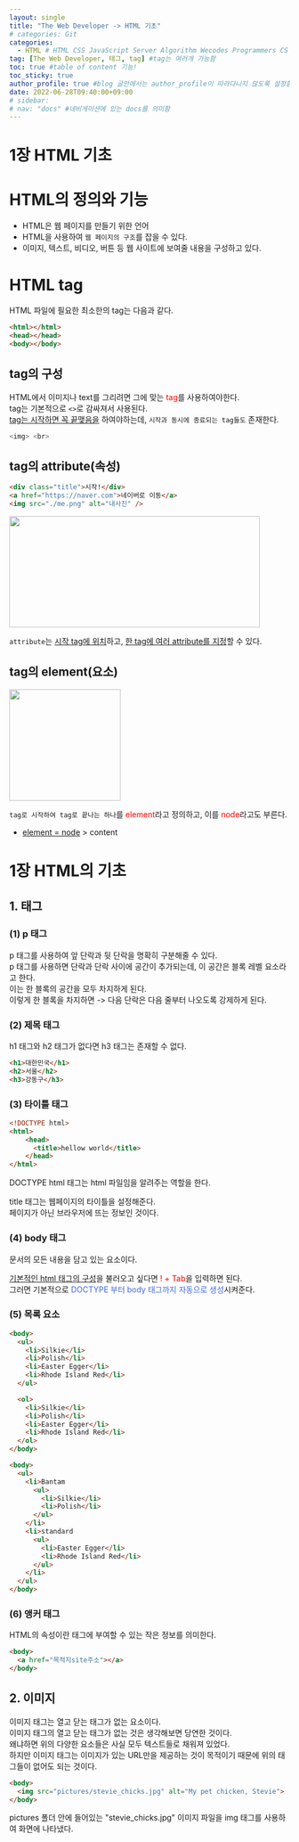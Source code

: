 ```yaml
---
layout: single
title: "The Web Developer -> HTML 기초"
# categories: Git
categories:
  - HTML # HTML CSS JavaScript Server Algorithm Wecodes Programmers CS Github Blog
tag: [The Web Developer, 태그, tag] #tag는 여러개 가능함
toc: true #table of content 기능!
toc_sticky: true
author_profile: true #blog 글안에서는 author_profile이 따라다니지 않도록 설정함
date: 2022-06-28T09:40:00+09:00
# sidebar:
# nav: "docs" #네비게이션에 있는 docs를 의미함
---
```

# 1장 HTML 기초

# HTML의 정의와 기능

- HTML은 웹 페이지를 만들기 위한 언어
- HTML을 사용하여 `웹 페이지의 구조`를 잡을 수 있다.
- 이미지, 텍스트, 비디오, 버튼 등 웹 사이트에 보여줄 내용을 구성하고 있다.

# HTML tag

HTML 파일에 필요한 최소한의 tag는 다음과 같다.

```html
<html></html>
<head></head>
<body></body>
```

## tag의 구성

HTML에서 이미지나 text를 그리려면 그에 맞는 <span style="color:red">tag</span>를 사용하여야한다.  
tag는 기본적으로 `<>`로 감싸져서 사용된다.  
<u>tag는 시작하면 꼭 끝맺음을</u> 하여야하는데, `시작과 동시에 종료되는 tag들도` 존재한다.

```bash
<img> <br>
```

## tag의 attribute(속성)

```html
<div class="title">시작!</div>
<a href="https://naver.com">네이버로 이동</a>
<img src="./me.png" alt="내사진" />
```

<img src="https://user-images.githubusercontent.com/87808288/152677335-5d01e2bf-0327-4d6f-ba00-a34c18b3888a.png" width="450" height="200">

`attribute`는 <u>시작 tag에 위치</u>하고, <u>한 tag에 여러 attribute를 지정</u>할 수 있다.

## tag의 element(요소)

<img src="https://user-images.githubusercontent.com/87808288/152675115-dfa6c37f-4064-45b1-bb85-6a3b291e3d0b.png" width="200" height="200">

`tag로 시작하여 tag로 끝나는 하나`를 <span style="color:red">element</span>라고 정의하고, 이를 <span style="color:red">node</span>라고도 부른다.

- <u>element = node</u> > content

# 1장 HTML의 기초
## 1. 태그
### (1) p 태그
p 태그를 사용하여 앞 단락과 뒷 단락을 명확히 구분해줄 수 있다.  
p 태그를 사용하면 단락과 단락 사이에 공간이 추가되는데, 이 공간은 블록 레벨 요소라고 한다.  
이는 한 블록의 공간을 모두 차지하게 된다.  
이렇게 한 블록을 차지하면 -> 다음 단락은 다음 줄부터 나오도록 강제하게 된다.  

### (2) 제목 태그
h1 태그와 h2 태그가 없다면 h3 태그는 존재할 수 없다.  

```html
<h1>대한민국</h1>
<h2>서울</h2>
<h3>강동구</h3>
```

### (3) 타이틀 태그
```html
<!DOCTYPE html>
<html>
    <head>
      <title>hellow world</title>
    </head>
</html>
```

DOCTYPE html 태그는 html 파일임을 알려주는 역할을 한다.  

title 태그는 웹페이지의 타이틀을 설정해준다.  
페이지가 아닌 브라우저에 뜨는 정보인 것이다.  

### (4) body 태그
문서의 모든 내용을 담고 있는 요소이다.  

<u>기본적인 html 태그의 구성</u>을 불러오고 싶다면 <span style="color:red">! + Tab</span>을 입력하면 된다.  
그러면 기본적으로 <span style="color:royalblue">DOCTYPE 부터 body 태그까지 자동으로 생성</span>시켜준다.  

### (5) 목록 요소
```html
<body>
  <ul>
    <li>Silkie</li>
    <li>Polish</li>
    <li>Easter Egger</li>
    <li>Rhode Island Red</li>
  </ul>

  <ol>
    <li>Silkie</li>
    <li>Polish</li>
    <li>Easter Egger</li>
    <li>Rhode Island Red</li>
  </ol>
</body>
```

```html
<body>
  <ul>
    <li>Bantam
      <ul>
        <li>Silkie</li>
        <li>Polish</li>
      </ul>
    </li>
    <li>standard
      <ul>
        <li>Easter Egger</li>
        <li>Rhode Island Red</li>
      </ul>
    </li>
  </ul>
</body>
```

### (6) 앵커 태그
HTML의 속성이란 태그에 부여할 수 있는 작은 정보를 의미한다.  

```html
<body>
  <a href="목적지site주소"></a>
</body>
```

## 2. 이미지
이미지 태그는 열고 닫는 태그가 없는 요소이다.  
이미지 태그의 열고 닫는 태그가 없는 것은 생각해보면 당연한 것이다.  
왜냐하면 위의 다양한 요소들은 사실 모두 텍스트들로 채워져 있었다.  
하지만 이미지 태그는 이미지가 있는 URL만을 제공하는 것이 목적이기 때문에 위의 태그들이 없어도 되는 것이다.  

```html
<body>
  <img src="pictures/stevie_chicks.jpg" alt="My pet chicken, Stevie">
</body>
```

pictures 폴더 안에 들어있는 "stevie_chicks.jpg" 이미지 파일을 img 태그를 사용하여 화면에 나타냈다.  



<!-- <span style="color:royalblue"> -->

<!-- ### 2. Link 넣기

```

유형 1: (설명어를 입력) : [gunhee's coding blog](https://gunhee-jeong.github.io/)
유형 2: (URL 자동연결) : <https://gunhee-jeong.github.io/>
유형 3: (동일 파일 내 '문단으로 이동') : [1. Header로 이동](###-1-header)

```

유형 1: (설명어를 입력) : [gunhee's coding blog](https://gunhee-jeong.github.io/)
유형 2: (URL 자동연결) : <https://gunhee-jeong.github.io/>
유형 3: (동일 파일 내 '문단으로 이동') : [1. Header로 이동](#1-header)
유형 3의 방법

1. 특수문자를 제거
2. 스페이스는 -로 바꾸고
3. 대문자는 소문자로!
   그래서 ### 1. Header -> #1-header

## Link: [google][https://www.google.com/]

### 3. 수평선

```

---

```

---

### 4. 라인 바꾸기

```

스페이스바를 2번 눌러주면 다음칸으로
이동할 수 있어요!

```

---

스페이스바를 2번 눌러주면
다음칸으로 이동할 수 있어요!

### 5. list 만들기

```

1. 1번
2. 2번
3. 3번

- 순서없는 list
  - 순서없는 list
    - 순서없는 list

```

1. 1번
2. 2번
3. 3번

- 순서없는 list
  - 순서없는 list
    - 순서없는 list

---

### 6. font 관련

```

**진하게** -> 볼드
_기울여서_ -> 이탤릭체
~~취소선~~ -> 취소선

<ul>밑줄넣기</ul> -> 밑줄
<span style="color:red">빨간 글씨</span> -> 글자색
이것이 `인라인` 입니다 -> 인라인 코드
```

**진하게** -> 볼드
_기울여서_ -> 이탤릭체
~~취소선~~ -> 취소선
<u>밑줄넣기</u> -> 밑줄
<span style="color:red">빨간 글씨</span>
이것이 `인라인` 입니다 -> 인라인 코드

---

### 7. 인용구문

```
> coding
>
> > JavaScript
> >
> > > 내가 프짱!
```

> coding
>
> > JavaScript
> >
> > > 내가 프짱!

---

### 8. 이미지 삽입

```
유형1: ('사이즈를 조절' -> HTML 태그 사용) : <img src="https://gunhee-jeong.github.io/assets/images/blogLogo.png" width="300" height="200">
유형2: (이미지 삽입 후 -> 링크 걸기)
[![이미지](https://gunhee-jeong.github.io/assets/images/blogLogo/blogLogo.png)](https://gunhee-jeong.github.io/)
```

유형1: ('사이즈를 조절' -> HTML 태그 사용) : <img src="https://gunhee-jeong.github.io/assets/images/blogLogo.png" width="300" height="200">
유형2: (이미지 삽입 후 -> 링크 걸기)
[![이미지](https://gunhee-jeong.github.io/assets/images/blogLogo.png)](https://gunhee-jeong.github.io/)

### 9. 표 만들기

```
||국어|영어|
| :--- | ---: | :--: |
|건희 | 100점 | 100점
|철수 | 100점 | 100점
```

|      |  국어 | 영어  |
| :--- | ----: | :---: |
| 건희 | 100점 | 100점 |
| 철수 | 100점 | 100점 |

> - header를 넣고 싶은 경우 ---을 사용하고 :을 이용하여 정렬에 사용함!

### 10. 토글 만들기

```
<details>
<summary>여기를 누르세요</summary>
<div markdown="1">
숨겨진 내용
</div>
</details>
```

<details>
<summary>여기를 누르세요</summary>
<div markdown="1">
숨겨진 내용
</div>
</details> -->
